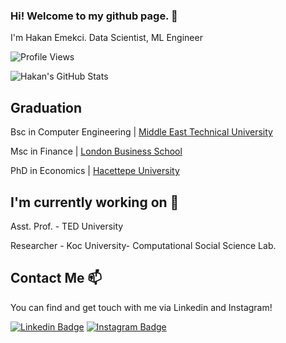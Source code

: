 ### Hi! Welcome to my github page. 👋


I'm Hakan Emekci. Data Scientist, ML Engineer

![Profile Views](https://komarev.com/ghpvc/?username=hemekci)

![Hakan's GitHub Stats](https://github-readme-stats.vercel.app/api?username=hemekci&show_icons=true)

## Graduation

Bsc in Computer Engineering |  [Middle East Technical University](https://www.metu.edu.tr/)

Msc in Finance |  [London Business School](https://www.london.edu/)

PhD in Economics | [Hacettepe University](www.hacettepe.edu.tr/)


## I'm currently working on 🔭

Asst. Prof. - TED University

Researcher - Koc University- Computational Social Science Lab.

## Contact Me 📫

You can find and get touch with me via Linkedin and Instagram!

[![Linkedin Badge](https://img.shields.io/badge/hakanemekci-follow%20on%20linkedin-blue?style=for-the-badge&logo=linkedin)](https://www.linkedin.com/in/hakanemekci/)
[![Instagram Badge](https://img.shields.io/badge/hakanemekci-follow%20on%20instagram-blue?style=for-the-badge&logo=instagram)](https://instagram.com/hakanemekci/)
